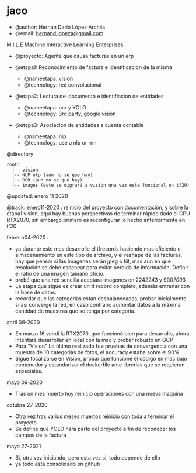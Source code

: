 # jaco

* @author:  Hernán Darío López Archila
* @email: hernand.lopeza@gmail.com

M.I.L.E Machine Interactive Learning Enterprises

* @proyecto: Agente que causa facturas en un erp
* @etapa1: Reconocimiento de factura e identificacion de la misma
  * @nameetapa: vision
  * @technology: red convolucional

* @etapa2: Lectura del documento e identifiacion de entidades
  * @nameetapa: ocr y YOLO
  * @technology: 3rd party, google vision

* @etapa3: Asociacion de entidades a cuenta contable
  * @nameetapa: nlp
  * @technology: use a nlp or rnn

@directory

```
root:
  |-- vision
  |-- NLP nlp (aun no se que hay)
  |-- OCR (aun no se que hay)
  |-- images (este se migrará a vision una vez este funcional en tf20)
```

@updated: enero 11 2020

@track:
enero11-2020 : reinicio del proyecto con documentación, y sobre la etapa1 vision, aqui hay buenas perspectivas de terminar rápido dado el GPU RTX2070, sin embargo primero es reconfigurar lo hecho anteriormente en tf20

febrero04-2020 :

* ya durante este mes desarrolle el tfrecords haciendo mas eficiente el almacenamiento en este tipo de archivo, y el reshape de las facturas, hay que pensar si las imagenes serán jpeg o tiif, mas aun en que resolución se debe escanear para evitar perdida de información.  Definir el ratio de una imagen tamaño oficio.
* probé que una red sencilla aceptara imagenes en 224*224*3 y 900*700*3
* La etapa que sigue es crear un tf record completo, además entrenar con la base de datos.
* recordar que las categorias están desbalanceadas, probar inicialmente si así converge la red, en caso contrario aumentar datos a la máxima cantidad de muestras que se tenga por categoria.

abril 08-2020

* En marzo 16 vendi la RTX2070, que funcionó bien para desarrollo, ahora intentaré desarrollar en local con la mac y probar robusto en GCP
* Para "Vision" Lo último realizado fue pruebas de convergencia con una muestra de 10 categorias de fotos, el accuracy estaba sobre el 90%
* Sigue focalizarse en Vision, probar que funcione el código en mac bajo contenedor y estandarizar el dockerfile ante librerias que se requieran especiales.

mayo 09-2020

* Tras un mes muerto hoy reinicio operaciones con una nueva maquina

octubre 27-2020

* Otra vez tras varios meses muertos reinicio con toda a terminar el proyecto
* Se define que YOLO hará parte del proyecto a fin de reconocer los campos de la factura

mayo 27-2021

* Si, otra vez iniciando, pero esta vez si, todo depende de ello
* ya todo está consolidado en github
